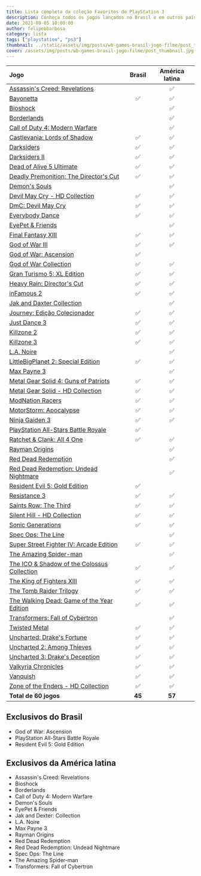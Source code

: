 ```yaml
---
title: Lista completa da coleção Favoritos do PlayStation 3
description: Conheça todos os jogos lançados no Brasil e em outros países da América latina.
date: 2021-09-05 10:00:00
author: felipebbarbosa
category: lista
tags: ["playstation", "ps3"]
thumbnail: ../static/assets/img/posts/wb-games-brasil-jogo-filme/post_thumbnail.jpg
cover: /assets/img/posts/wb-games-brasil-jogo-filme/post_thumbnail.jpg
---
```


| Jogo                                                                                      |       Brasil       |   América latina   |
| :---------------------------------------------------------------------------------------- | :----------------: | :----------------: |
| [Assassin's Creed: Revelations](/games/assassins-creed-revelations/)                      |                    | :white_check_mark: |
| [Bayonetta](/games/bayonetta/)                                                            | :white_check_mark: | :white_check_mark: |
| [Bioshock](/games/bioshock/)                                                              |                    | :white_check_mark: |
| [Borderlands](/games/borderlands/)                                                        |                    | :white_check_mark: |
| [Call of Duty 4: Modern Warfare](/games/call-of-duty-4-modern-warfare/)                   |                    | :white_check_mark: |
| [Castlevania: Lords of Shadow](/games/castlevania-lords-of-shadow/)                       | :white_check_mark: | :white_check_mark: |
| [Darksiders](/games/darksiders/)                                                          | :white_check_mark: | :white_check_mark: |
| [Darksiders II](/games/darksiders-2/)                                                     | :white_check_mark: | :white_check_mark: |
| [Dead of Alive 5 Ultimate](/games/dead-or-alive-5/)                                       | :white_check_mark: | :white_check_mark: |
| [Deadly Premonition: The Director's Cut](/games/deadly-premonition/)                      | :white_check_mark: | :white_check_mark: |
| [Demon's Souls](/games/demons-souls/)                                                     |                    | :white_check_mark: |
| [Devil May Cry - HD Collection](/games/devil-may-cry-collection/)                         | :white_check_mark: | :white_check_mark: |
| [DmC: Devil May Cry](/games/dmc-devil-may-cry/)                                           | :white_check_mark: | :white_check_mark: |
| [Everybody Dance](/games/everybody-dance/)                                                | :white_check_mark: | :white_check_mark: |
| [EyePet & Friends](/games/eyepet-friends/)                                                |                    | :white_check_mark: |
| [Final Fantasy XIII](/games/final-fantasy-xiii/)                                          | :white_check_mark: | :white_check_mark: |
| [God of War III](/games/god-of-war-3/)                                                    | :white_check_mark: | :white_check_mark: |
| [God of War: Ascension](/games/god-of-war-ascension/)                                     | :white_check_mark: |                    |
| [God of War Collection](/games/god-of-war-collection/)                                    | :white_check_mark: | :white_check_mark: |
| [Gran Turismo 5: XL Edition](/games/gran-turismo-5/)                                      | :white_check_mark: | :white_check_mark: |
| [Heavy Rain: Director's Cut](/games/heavy-rain/)                                          | :white_check_mark: | :white_check_mark: |
| [inFamous 2](/games/infamous-2/)                                                          | :white_check_mark: | :white_check_mark: |
| [Jak and Daxter Collection](/games/jak-and-dexter-collection/)                            |                    | :white_check_mark: |
| [Journey: Edição Colecionador](/games/journey/)                                           | :white_check_mark: | :white_check_mark: |
| [Just Dance 3](/games/just-dance-3/)                                                      | :white_check_mark: | :white_check_mark: |
| [Killzone 2](/games/killzone-2/)                                                          | :white_check_mark: | :white_check_mark: |
| [Killzone 3](/games/killzone-3/)                                                          | :white_check_mark: | :white_check_mark: |
| [L.A. Noire](/games/la-noire/)                                                            |                    | :white_check_mark: |
| [LittleBigPlanet 2: Special Edition](/games/little-big-planet-2/)                         | :white_check_mark: | :white_check_mark: |
| [Max Payne 3](/games/max-payne-3/)                                                        |                    | :white_check_mark: |
| [Metal Gear Solid 4: Guns of Patriots](/games/metal-gear-solid-4/)                        | :white_check_mark: | :white_check_mark: |
| [Metal Gear Solid - HD Collection](/games/metal-gear-solid-collection/)                   | :white_check_mark: | :white_check_mark: |
| [ModNation Racers](/games/modnation-racers/)                                              | :white_check_mark: | :white_check_mark: |
| [MotorStorm: Apocalypse](/games/motorstorm-apocalypse/)                                   | :white_check_mark: | :white_check_mark: |
| [Ninja Gaiden 3](/games/ninja-gaiden-3/)                                                  | :white_check_mark: | :white_check_mark: |
| [PlayStation All-Stars Battle Royale](/games/playstation-all-stars-battle-royale/)        | :white_check_mark: |                    |
| [Ratchet & Clank: All 4 One](/games/ratchet-clank-all-4-one/)                             | :white_check_mark: | :white_check_mark: |
| [Rayman Origins](/games/rayman-origins/)                                                  |                    | :white_check_mark: |
| [Red Dead Redemption](/games/red-dead-redemption/)                                        |                    | :white_check_mark: |
| [Red Dead Redemption: Undead Nightmare](/games/red-dead-redemption-undead-nightmare/)     |                    | :white_check_mark: |
| [Resident Evil 5: Gold Edition](/games/resident-evil-5/)                                  | :white_check_mark: |                    |
| [Resistance 3](/games/resistance-3/)                                                      | :white_check_mark: | :white_check_mark: |
| [Saints Row: The Third](/games/saints-row-the-third/)                                     | :white_check_mark: | :white_check_mark: |
| [Silent Hill - HD Collection](/games/silent-hill-collection/)                             | :white_check_mark: | :white_check_mark: |
| [Sonic Generations](/games/sonic-generations/)                                            | :white_check_mark: | :white_check_mark: |
| [Spec Ops: The Line](/games/spec-ops-the-line/)                                           |                    | :white_check_mark: |
| [Super Street Fighter IV: Arcade Edition](/games/street-fighter-iv/)                      | :white_check_mark: | :white_check_mark: |
| [The Amazing Spider-man](/games/the-amazing-spider-man/)                                  |                    | :white_check_mark: |
| [The ICO & Shadow of the Colossus Collection](/games/the-ico-shadow-colossus-collection/) | :white_check_mark: | :white_check_mark: |
| [The King of Fighters XIII](/games/the-king-of-fighters-xiii/)                            | :white_check_mark: | :white_check_mark: |
| [The Tomb Raider Trilogy](/games/tomb-raider-trilogy/)                                    | :white_check_mark: | :white_check_mark: |
| [The Walking Dead: Game of the Year Edition](/games/the-walking-dead/)                    | :white_check_mark: | :white_check_mark: |
| [Transformers: Fall of Cybertron](/games/transformers-fall-of-cybertron/)                 |                    | :white_check_mark: |
| [Twisted Metal](/games/twisted-metal/)                                                    | :white_check_mark: | :white_check_mark: |
| [Uncharted: Drake's Fortune](/games/uncharted/)                                           | :white_check_mark: | :white_check_mark: |
| [Uncharted 2: Among Thieves](/games/uncharted-2/)                                         | :white_check_mark: | :white_check_mark: |
| [Uncharted 3: Drake's Deception](/games/uncharted-3/)                                     | :white_check_mark: | :white_check_mark: |
| [Valkyria Chronicles](/games/valkyria-chronicles/)                                        | :white_check_mark: | :white_check_mark: |
| [Vanquish](/games/vanquish/)                                                              | :white_check_mark: | :white_check_mark: |
| [Zone of the Enders - HD Collection](/games/zone-of-the-enders-collection/)               | :white_check_mark: | :white_check_mark: |
| **Total de 60 jogos**                                                                     |       **45**       |       **57**       |

## Exclusivos do Brasil

- God of War: Ascension
- PlayStation All-Stars Battle Royale
- Resident Evil 5: Gold Edition

## Exclusivos da América latina

- Assassin's Creed: Revelations
- Bioshock
- Borderlands
- Call of Duty 4: Modern Warfare
- Demon's Souls
- EyePet & Friends
- Jak and Dexter: Collection
- L.A. Noire
- Max Payne 3
- Rayman Origins
- Red Dead Redemption
- Red Dead Redemption: Undead Nightmare
- Spec Ops: The Line
- The Amazing Spider-man
- Transformers: Fall of Cybertron
